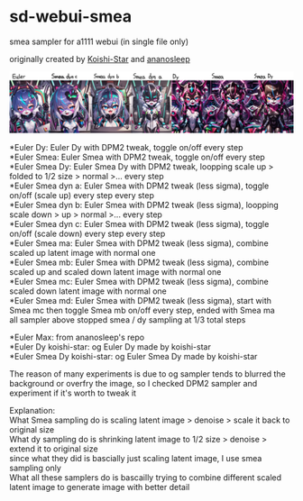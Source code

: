 # sd-webui-smea
smea sampler for a1111 webui (in single file only)

originally created by [Koishi-Star](https://github.com/Koishi-Star/Euler-Smea-Dyn-Sampler) and [ananosleep](https://github.com/ananosleep/advanced_euler_sampler_extension)

![sample](https://github.com/AG-w/sd-webui-smea/blob/main/sample.jpg?raw=true)
   
*Euler Dy: Euler Dy with DPM2 tweak, toggle on/off every step    
*Euler Smea: Euler Smea with DPM2 tweak, toggle on/off every step    
*Euler Smea Dy: Euler Smea Dy with DPM2 tweak, loopping scale up > folded to 1/2 size > normal >... every step     
*Euler Smea dyn a: Euler Smea with DPM2 tweak (less sigma), toggle on/off (scale up) every step every step    
*Euler Smea dyn b: Euler Smea with DPM2 tweak (less sigma), loopping scale down > up > normal >... every step   
*Euler Smea dyn c: Euler Smea with DPM2 tweak (less sigma), toggle on/off (scale down) every step every step   
*Euler Smea ma: Euler Smea with DPM2 tweak (less sigma), combine scaled up latent image with normal one    
*Euler Smea mb: Euler Smea with DPM2 tweak (less sigma), combine scaled up and scaled down latent image with normal one    
*Euler Smea mc: Euler Smea with DPM2 tweak (less sigma), combine scaled down latent image with normal one    
*Euler Smea md: Euler Smea with DPM2 tweak (less sigma), start with Smea mc then toggle Smea mb on/off every step, ended with Smea ma    
all sampler above stopped smea / dy sampling at 1/3 total steps    
    
*Euler Max: from ananosleep's repo     
*Euler Dy koishi-star: og Euler Dy made by koishi-star        
*Euler Smea Dy koishi-star: og Euler Smea Dy made by koishi-star     
       
The reason of many experiments is due to og sampler tends to blurred the background or overfry the image, so I checked DPM2 sampler and experiment if it's worth to tweak it
    
Explanation:    
What Smea sampling do is scaling latent image > denoise > scale it back to original size    
What dy sampling do is shrinking latent image to 1/2 size > denoise > extend it to original size    
since what they did is bascially just scaling latent image, I use smea sampling only    
What all these samplers do is bascailly trying to combine different scaled latent image to generate image with better detail
